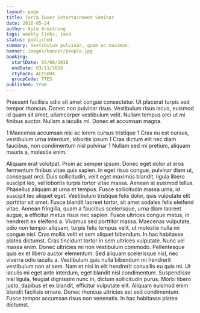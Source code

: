 ```yaml
---
layout: page
title: Terra Twoer Entertainment Seminar
date: 2016-05-24
author: Kyle Armstrong
tags: weekly links, java
status: published
summary: Vestibulum pulvinar, quam ac maximus.
banner: images/banner/people.jpg
booking:
  startDate: 03/08/2018
  endDate: 03/11/2018
  ctyhocn: ACTSOHX
  groupCode: TTES
published: true
---
```

Praesent facilisis odio sit amet congue consectetur. Ut placerat turpis sed tempor rhoncus. Donec non pulvinar risus. Vestibulum risus lacus, euismod id quam sit amet, ullamcorper vestibulum velit. Nullam tempus orci ut mi finibus auctor. Nullam a iaculis mi. Donec et accumsan magna.

1 Maecenas accumsan nisi ac lorem cursus tristique
1 Cras eu est cursus, vestibulum urna interdum, lobortis ipsum
1 Cras dictum elit nec diam faucibus, non condimentum nisl pulvinar
1 Nullam sed mi pretium, aliquam mauris a, molestie enim.

Aliquam erat volutpat. Proin ac semper ipsum. Donec eget dolor at eros fermentum finibus vitae quis sapien. In eget risus congue, pulvinar diam ut, consequat orci. Duis sollicitudin, velit eget maximus blandit, ligula libero suscipit leo, vel lobortis turpis tortor vitae massa. Aenean at euismod tellus. Phasellus aliquam at urna et tempus. Fusce sollicitudin massa urna, id suscipit leo aliquet eget. Vestibulum tristique felis dolor, quis vulputate elit porttitor sit amet. Fusce blandit laoreet tortor, sit amet sodales felis eleifend vitae. Aenean fringilla, quam a faucibus scelerisque, urna diam laoreet augue, a efficitur metus risus nec sapien. Fusce ultrices congue metus, in hendrerit ex eleifend a. Vivamus sed porttitor massa. Maecenas vulputate, odio non tempor aliquam, turpis felis tempus velit, ut molestie nulla mi congue nisl.
Cras mollis velit et sem aliquet bibendum. In hac habitasse platea dictumst. Cras tincidunt tortor in sem ultrices vulputate. Nunc vel massa enim. Donec ultricies mi non vestibulum commodo. Pellentesque quis ex et libero auctor elementum. Sed aliquam scelerisque nisl, nec viverra odio iaculis a. Vestibulum quis nulla bibendum mi hendrerit vestibulum non at sem. Nam et nisi in elit hendrerit convallis eu quis mi. Ut iaculis mi eget ante interdum, eget blandit nisl condimentum. Suspendisse nisl ligula, feugiat dignissim nunc in, dictum sollicitudin purus. Morbi libero justo, dapibus et ex blandit, efficitur vulputate elit. Aliquam euismod enim blandit facilisis ornare. Donec rhoncus ultricies est sed condimentum. Fusce tempor accumsan risus non venenatis. In hac habitasse platea dictumst.
